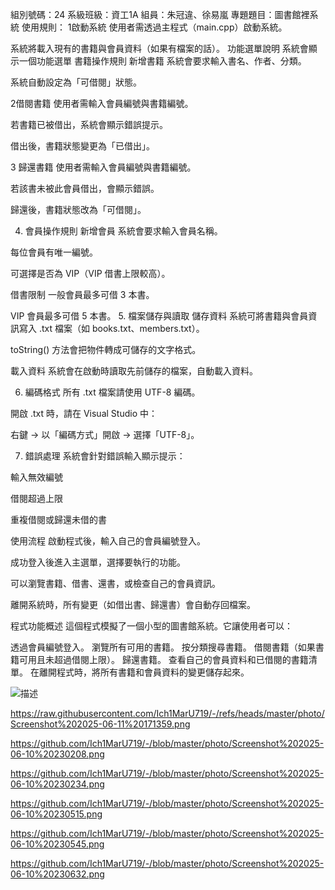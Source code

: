 組別號碼：24
系級班級：資工1A
組員：朱冠違、徐易嵐
專題題目：圖書館裡系統
使用規則： 
1啟動系統
使用者需透過主程式（main.cpp）啟動系統。

系統將載入現有的書籍與會員資料（如果有檔案的話）。
功能選單說明
系統會顯示一個功能選單
書籍操作規則
新增書籍
系統會要求輸入書名、作者、分類。

系統自動設定為「可借閱」狀態。

2借閱書籍
使用者需輸入會員編號與書籍編號。

若書籍已被借出，系統會顯示錯誤提示。

借出後，書籍狀態變更為「已借出」。

3 歸還書籍
使用者需輸入會員編號與書籍編號。

若該書未被此會員借出，會顯示錯誤。

歸還後，書籍狀態改為「可借閱」。

 4. 會員操作規則
 新增會員
系統會要求輸入會員名稱。

每位會員有唯一編號。

可選擇是否為 VIP（VIP 借書上限較高）。

 借書限制
一般會員最多可借 3 本書。

VIP 會員最多可借 5 本書。
 5. 檔案儲存與讀取
儲存資料
系統可將書籍與會員資訊寫入 .txt 檔案（如 books.txt、members.txt）。

toString() 方法會把物件轉成可儲存的文字格式。

載入資料
系統會在啟動時讀取先前儲存的檔案，自動載入資料。

6. 編碼格式
所有 .txt 檔案請使用 UTF-8 編碼。

開啟 .txt 時，請在 Visual Studio 中：

右鍵 → 以「編碼方式」開啟 → 選擇「UTF-8」。

7. 錯誤處理
系統會針對錯誤輸入顯示提示：

輸入無效編號

借閱超過上限

重複借閱或歸還未借的書


使用流程
啟動程式後，輸入自己的會員編號登入。

成功登入後進入主選單，選擇要執行的功能。

可以瀏覽書籍、借書、還書，或檢查自己的會員資訊。

離開系統時，所有變更（如借出書、歸還書）會自動存回檔案。


程式功能概述
這個程式模擬了一個小型的圖書館系統。它讓使用者可以：

透過會員編號登入。
瀏覽所有可用的書籍。
按分類搜尋書籍。
借閱書籍（如果書籍可用且未超過借閱上限）。
歸還書籍。
查看自己的會員資料和已借閱的書籍清單。
在離開程式時，將所有書籍和會員資料的變更儲存起來。

<img src="[images/pic1.png](https://raw.githubusercontent.com/Ich1MarU719/-/refs/heads/master/photo/Screenshot%202025-06-11%20171359.png)" alt="描述" >


https://raw.githubusercontent.com/Ich1MarU719/-/refs/heads/master/photo/Screenshot%202025-06-11%20171359.png

https://github.com/Ich1MarU719/-/blob/master/photo/Screenshot%202025-06-10%20230208.png

https://github.com/Ich1MarU719/-/blob/master/photo/Screenshot%202025-06-10%20230234.png

https://github.com/Ich1MarU719/-/blob/master/photo/Screenshot%202025-06-10%20230515.png

https://github.com/Ich1MarU719/-/blob/master/photo/Screenshot%202025-06-10%20230545.png

https://github.com/Ich1MarU719/-/blob/master/photo/Screenshot%202025-06-10%20230632.png
